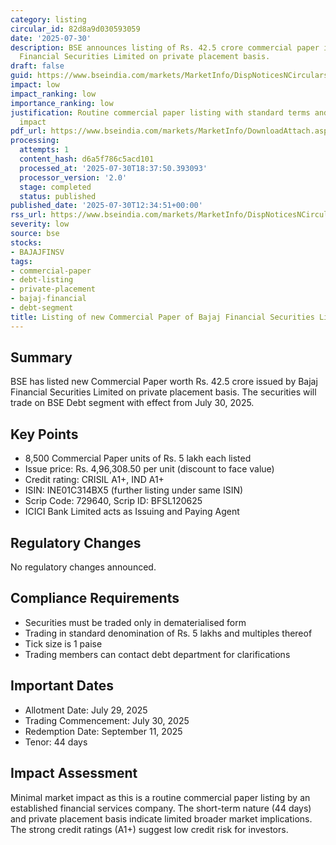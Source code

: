 ```yaml
---
category: listing
circular_id: 82d8a9d030593059
date: '2025-07-30'
description: BSE announces listing of Rs. 42.5 crore commercial paper issued by Bajaj
  Financial Securities Limited on private placement basis.
draft: false
guid: https://www.bseindia.com/markets/MarketInfo/DispNoticesNCirculars.aspx?Noticeid={9C63DF68-9BF2-4F88-A6CF-21795BED622D}&noticeno=20250730-36&dt=07/30/2025&icount=36&totcount=59&flag=0
impact: low
impact_ranking: low
importance_ranking: low
justification: Routine commercial paper listing with standard terms and limited market
  impact
pdf_url: https://www.bseindia.com/markets/MarketInfo/DownloadAttach.aspx?id=20250730-36&attachedId=
processing:
  attempts: 1
  content_hash: d6a5f786c5acd101
  processed_at: '2025-07-30T18:37:50.393093'
  processor_version: '2.0'
  stage: completed
  status: published
published_date: '2025-07-30T12:34:51+00:00'
rss_url: https://www.bseindia.com/markets/MarketInfo/DispNoticesNCirculars.aspx?Noticeid={9C63DF68-9BF2-4F88-A6CF-21795BED622D}&noticeno=20250730-36&dt=07/30/2025&icount=36&totcount=59&flag=0
severity: low
source: bse
stocks:
- BAJAJFINSV
tags:
- commercial-paper
- debt-listing
- private-placement
- bajaj-financial
- debt-segment
title: Listing of new Commercial Paper of Bajaj Financial Securities Limited
---
```


## Summary

BSE has listed new Commercial Paper worth Rs. 42.5 crore issued by Bajaj Financial Securities Limited on private placement basis. The securities will trade on BSE Debt segment with effect from July 30, 2025.

## Key Points

- 8,500 Commercial Paper units of Rs. 5 lakh each listed
- Issue price: Rs. 4,96,308.50 per unit (discount to face value)
- Credit rating: CRISIL A1+, IND A1+
- ISIN: INE01C314BX5 (further listing under same ISIN)
- Scrip Code: 729640, Scrip ID: BFSL120625
- ICICI Bank Limited acts as Issuing and Paying Agent

## Regulatory Changes

No regulatory changes announced.

## Compliance Requirements

- Securities must be traded only in dematerialised form
- Trading in standard denomination of Rs. 5 lakhs and multiples thereof
- Tick size is 1 paise
- Trading members can contact debt department for clarifications

## Important Dates

- Allotment Date: July 29, 2025
- Trading Commencement: July 30, 2025
- Redemption Date: September 11, 2025
- Tenor: 44 days

## Impact Assessment

Minimal market impact as this is a routine commercial paper listing by an established financial services company. The short-term nature (44 days) and private placement basis indicate limited broader market implications. The strong credit ratings (A1+) suggest low credit risk for investors.